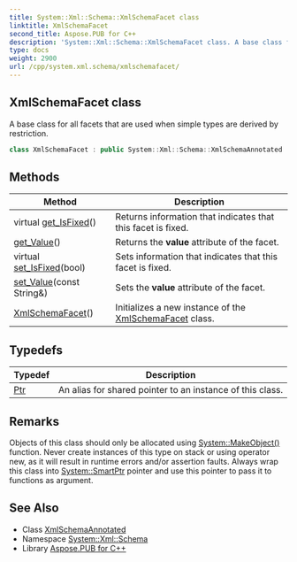 ```yaml
---
title: System::Xml::Schema::XmlSchemaFacet class
linktitle: XmlSchemaFacet
second_title: Aspose.PUB for C++
description: 'System::Xml::Schema::XmlSchemaFacet class. A base class for all facets that are used when simple types are derived by restriction in C++.'
type: docs
weight: 2900
url: /cpp/system.xml.schema/xmlschemafacet/
---
```

## XmlSchemaFacet class


A base class for all facets that are used when simple types are derived by restriction.

```cpp
class XmlSchemaFacet : public System::Xml::Schema::XmlSchemaAnnotated
```

## Methods

| Method | Description |
| --- | --- |
| virtual [get_IsFixed](./get_isfixed/)() | Returns information that indicates that this facet is fixed. |
| [get_Value](./get_value/)() | Returns the **value** attribute of the facet. |
| virtual [set_IsFixed](./set_isfixed/)(bool) | Sets information that indicates that this facet is fixed. |
| [set_Value](./set_value/)(const String\&) | Sets the **value** attribute of the facet. |
| [XmlSchemaFacet](./xmlschemafacet/)() | Initializes a new instance of the [XmlSchemaFacet](./) class. |
## Typedefs

| Typedef | Description |
| --- | --- |
| [Ptr](./ptr/) | An alias for shared pointer to an instance of this class. |
## Remarks



Objects of this class should only be allocated using [System::MakeObject()](../../system/makeobject/) function. Never create instances of this type on stack or using operator new, as it will result in runtime errors and/or assertion faults. Always wrap this class into [System::SmartPtr](../../system/smartptr/) pointer and use this pointer to pass it to functions as argument. 

## See Also

* Class [XmlSchemaAnnotated](../xmlschemaannotated/)
* Namespace [System::Xml::Schema](../)
* Library [Aspose.PUB for C++](../../)
